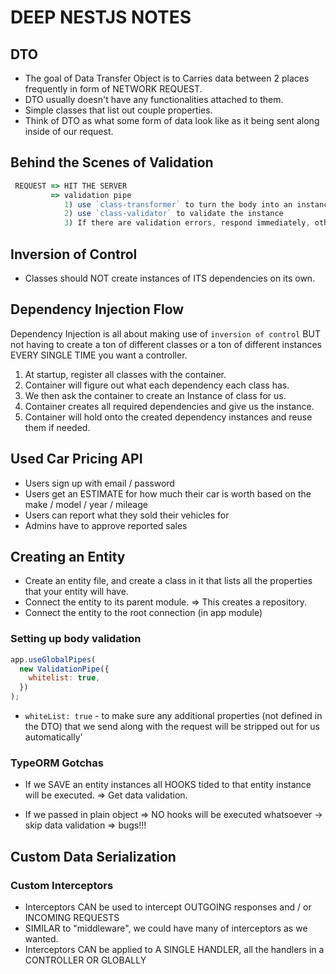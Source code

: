 # DEEP NESTJS NOTES

## DTO

- The goal of Data Transfer Object is to Carries data between 2 places frequently in form of NETWORK REQUEST.
- DTO usually doesn't have any functionalities attached to them.
- Simple classes that list out couple properties.
- Think of DTO as what some form of data look like as it being sent along inside of our request.

## Behind the Scenes of Validation

```js
 REQUEST => HIT THE SERVER
         => validation pipe
            1) use `class-transformer` to turn the body into an instance of the DTO classes.
            2) use `class-validator` to validate the instance
            3) If there are validation errors, respond immediately, otherwise provide body to request handler.
```

## Inversion of Control

- Classes should NOT create instances of ITS dependencies on its own.

## Dependency Injection Flow

Dependency Injection is all about making use of `inversion of control` BUT not having to create a ton of different classes or a ton of different instances EVERY SINGLE TIME you want a controller.

1. At startup, register all classes with the container.
2. Container will figure out what each dependency each class has.
3. We then ask the container to create an Instance of class for us.
4. Container creates all required dependencies and give us the instance.
5. Container will hold onto the created dependency instances and reuse them if needed.

## Used Car Pricing API

- Users sign up with email / password
- Users get an ESTIMATE for how much their car is worth based on the make / model / year / mileage
- Users can report what they sold their vehicles for
- Admins have to approve reported sales

## Creating an Entity

- Create an entity file, and create a class in it that lists all the properties that your entity will have.
- Connect the entity to its parent module. => This creates a repository.
- Connect the entity to the root connection (in app module)

### Setting up body validation

```js
app.useGlobalPipes(
  new ValidationPipe({
    whitelist: true,
  })
);
```

- `whiteList: true` - to make sure any additional properties (not defined in the DTO) that we send along with the request will be stripped out for us automatically'

### TypeORM Gotchas

- If we SAVE an entity instances all HOOKS tided to that entity instance will be executed. => Get data validation.

- If we passed in plain object => NO hooks will be executed whatsoever -> skip data validation => bugs!!!

## Custom Data Serialization 

### Custom Interceptors
- Interceptors CAN be used to intercept OUTGOING responses and / or INCOMING REQUESTS
- SIMILAR to "middleware", we could have many of interceptors as we wanted.
- Interceptors CAN be applied to A SINGLE HANDLER, all the handlers in a CONTROLLER OR GLOBALLY 